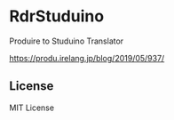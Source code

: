 # RdrStuduino
Produire to Studuino Translator

https://produ.irelang.jp/blog/2019/05/937/

## License
MIT License
